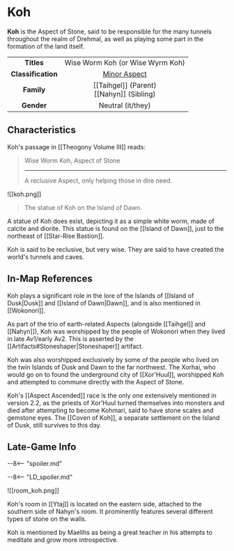 # Koh

**Koh** is the Aspect of Stone, said to be responsible for the many tunnels throughout the realm of Drehmal, as well as playing some part in the formation of the land itself.

|  |  |
|:----------:|:----------------------:|
| **Titles** | Wise Worm Koh (or Wise Wyrm Koh) |
| **Classification** | [Minor Aspect](/Lore/Higher_Beings/Aspects/Minor_Aspects/) |
| **Family** | [[Taihgel]] (Parent) <br> [[Nahyn]] (Sibling) |
| **Gender** | Neutral (it/they) |

## Characteristics

Koh's passage in [[Theogony Volume III]] reads:

> Wise Worm Koh, Aspect of Stone
> ***
> A reclusive Aspect, only helping those in dire need.

![[koh.png]]
> The statue of Koh on the Island of Dawn.

A statue of Koh does exist, depicting it as a simple white worm, made of calcite and diorite. This statue is found on the [[Island of Dawn]], just to the northeast of [[Star-Rise Bastion]].

Koh is said to be reclusive, but very wise. They are said to have created the world's tunnels and caves.

## In-Map References

Koh plays a significant role in the lore of the Islands of [[Island of Dusk|Dusk]] and [[Island of Dawn|Dawn]], and is also mentioned in [[Wokonori]].

As part of the trio of earth-related Aspects (alongside [[Taihgel]] and [[Nahyn]]), Koh was worshipped by the people of Wokonori when they lived in late Av1/early Av2. This is asserted by the [[Artifacts#Stoneshaper|Stoneshaper]] artifact.

Koh was also worshipped exclusively by some of the people who lived on the twin Islands of Dusk and Dawn to the far northwest. The Xorhai, who would go on to found the underground city of [[Xor'Huul]], worshipped Koh and attempted to commune directly with the Aspect of Stone.

Koh's [[Aspect Ascended]] race is the only one extensively mentioned in version 2.2, as the priests of Xor'Huul turned themselves into monsters and died after attempting to become Kohmari, said to have stone scales and gemstone eyes. The [[Coven of Koh]], a separate settlement on the Island of Dusk, still survives to this day.

## Late-Game Info

--8<-- "spoiler.md"

--8<-- "LD_spoiler.md"

![[room_koh.png]]

Koh's room in [[Ytaj]] is located on the eastern side, attached to the southern side of Nahyn's room. It prominently features several different types of stone on the walls.

Koh is mentioned by Maelihs as being a great teacher in his attempts to meditate and grow more introspective.
